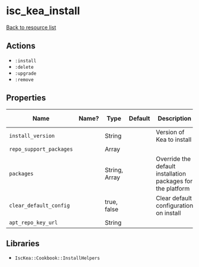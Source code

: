 # isc_kea_install

[Back to resource list](../README.md#resources)

## Actions

- `:install`
- `:delete`
- `:upgrade`
- `:remove`

## Properties

| Name                    | Name? | Type          | Default | Description                                                 | Allowed Values |
| ----------------------- | ----- | ------------- | ------- | ----------------------------------------------------------- | -------------- |
| `install_version`       |       | String        |         | Version of Kea to install                                   |                |
| `repo_support_packages` |       | Array         |         |                                                             |                |
| `packages`              |       | String, Array |         | Override the default installation packages for the platform |                |
| `clear_default_config`  |       | true, false   |         | Clear default configuration on install                      |                |
| `apt_repo_key_url`      |       | String        |         |                                                             |                |

## Libraries

- `IscKea::Cookbook::InstallHelpers`
